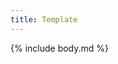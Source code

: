```yaml
---
title: Template
---
```


<head>
  <link rel="stylesheet" href="assets/style.css">
</head>

{% include body.md %}
